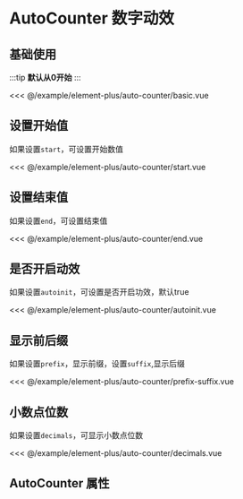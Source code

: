 # AutoCounter 数字动效

## 基础使用

:::tip
  **默认从0开始**
:::

<demo md src="auto-counter/basic">

<<< @/example/element-plus/auto-counter/basic.vue
</demo>

## 设置开始值

如果设置`start`，可设置开始数值

<demo md src="auto-counter/start">

<<< @/example/element-plus/auto-counter/start.vue
</demo>

## 设置结束值

如果设置`end`，可设置结束值

<demo md src="auto-counter/end">

<<< @/example/element-plus/auto-counter/end.vue
</demo>

## 是否开启动效

如果设置`autoinit`，可设置是否开启功效，默认true

<demo md src="auto-counter/autoinit">

<<< @/example/element-plus/auto-counter/autoinit.vue
</demo>

## 显示前后缀

如果设置`prefix`，显示前缀，设置`suffix`,显示后缀

<demo md src="auto-counter/prefix-suffix">

<<< @/example/element-plus/auto-counter/prefix-suffix.vue
</demo>

## 小数点位数

如果设置`decimals`，可显示小数点位数

<demo md src="auto-counter/decimals">

<<< @/example/element-plus/auto-counter/decimals.vue
</demo>

## AutoCounter 属性

<v-table type="attrs" :data="[
  { attr :'modelValue / v-model', dec: '绑定值', type: 'String / Number', optional: '-', default: '-' },
  { attr :'start', dec: '设置开始值，最小值', type: 'number', optional: '-', default: '-' },
  { attr :'end', dec: '设置结束值，最大值', type: 'number', optional: '-', default: '-' },
  { attr :'autoinit', dec: '是否自动化动效', type: 'boolean', optional: '-', default: 'true' },
  { attr :'prefix', dec: '显示前缀', type: 'string', optional: '-', default: '-' },
  { attr :'suffix', dec: '显示后缀', type: 'string', optional: '-', default: '-' },
  { attr :'decimals', dec: '小数点位数', type: '', optional: '-', default: '0' },
]" />
